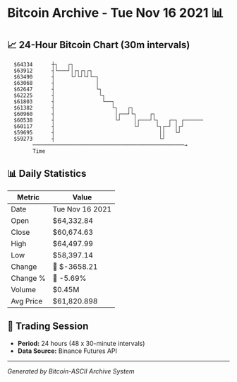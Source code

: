 # Bitcoin Archive - Tue Nov 16 2021 📊

## 📈 24-Hour Bitcoin Chart (30m intervals)

```
  $64334      ┼┐   ┌┐                                          
  $63912      ┤└───┘│┌┐┌┐┌┐                                    
  $63490      ┤     └┘└┘└┘└─┐                                  
  $63068      ┤             │                                  
  $62647      ┤             └┐                                 
  $62225      ┤              └┐                                
  $61803      ┤               └──┐                             
  $61382      ┤                  └┐   ┌┐                       
  $60960      ┤                   │┌──┘└┐    ┌┐                
  $60538      ┤                   └┘    │┌───┘└┐   ┌─┐ ┌────── 
  $60117      ┤                         └┘     └┐┌─┘ │┌┘       
  $59695      ┤                                 ││   └┘        
  $59273      ┤                                 └┘             
        ────────────────────────────────────────────────→
        Time
```

## 📊 Daily Statistics

| Metric | Value |
|--------|-------|
| Date | Tue Nov 16 2021 |
| Open | $64,332.84 |
| Close | $60,674.63 |
| High | $64,497.99 |
| Low | $58,397.14 |
| Change | 🔴 $-3658.21 |
| Change % | 🔴 -5.69% |
| Volume | $0.45M |
| Avg Price | $61,820.898 |

## 📅 Trading Session

- **Period:** 24 hours (48 x 30-minute intervals)
- **Data Source:** Binance Futures API

---
*Generated by Bitcoin-ASCII Archive System*
